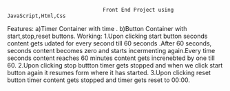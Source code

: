                                    Front End Project using JavaScript,Html,Css
Features:
        a)Timer Container with time .
         b)Button Container with start,stop,reset buttons.
Working:
1.Upon clicking start button seconds content gets udated for every second till 60 seconds .After 60 seconds, seconds content becomes zero and starts incermenting again.Every time seconds content reaches 60 minutes content gets increnebted by one till 60.
2.Upon clicking stop buttton timer gets stopped and when we click start button again it resumes form where it has started.
3.Upon clicking reset button timer content gets stopped and timer gets reset to 00:00.
